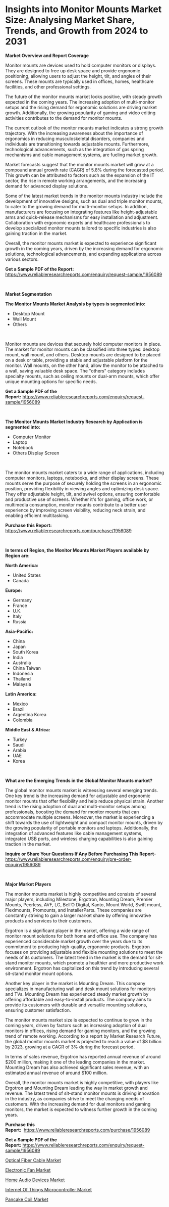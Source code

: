 <p><h1>Insights into Monitor Mounts Market Size: Analysing Market Share, Trends, and Growth from 2024 to 2031</h1></p><p><strong>Market Overview and Report Coverage</strong></p>
<p><p>Monitor mounts are devices used to hold computer monitors or displays. They are designed to free up desk space and provide ergonomic positioning, allowing users to adjust the height, tilt, and angles of their screens. These mounts are typically used in offices, homes, healthcare facilities, and other professional settings.</p><p>The future of the monitor mounts market looks positive, with steady growth expected in the coming years. The increasing adoption of multi-monitor setups and the rising demand for ergonomic solutions are driving market growth. Additionally, the growing popularity of gaming and video editing activities contributes to the demand for monitor mounts. </p><p>The current outlook of the monitor mounts market indicates a strong growth trajectory. With the increasing awareness about the importance of ergonomics in reducing musculoskeletal disorders, companies and individuals are transitioning towards adjustable mounts. Furthermore, technological advancements, such as the integration of gas spring mechanisms and cable management systems, are fueling market growth.</p><p>Market forecasts suggest that the monitor mounts market will grow at a compound annual growth rate (CAGR) of 5.8% during the forecasted period. This growth can be attributed to factors such as the expansion of the IT sector, the rise in remote working arrangements, and the increasing demand for advanced display solutions.</p><p>Some of the latest market trends in the monitor mounts industry include the development of innovative designs, such as dual and triple monitor mounts, to cater to the growing demand for multi-monitor setups. In addition, manufacturers are focusing on integrating features like height-adjustable arms and quick-release mechanisms for easy installation and adjustment. Collaboration with ergonomic experts and healthcare professionals to develop specialized monitor mounts tailored to specific industries is also gaining traction in the market.</p><p>Overall, the monitor mounts market is expected to experience significant growth in the coming years, driven by the increasing demand for ergonomic solutions, technological advancements, and expanding applications across various sectors.</p></p>
<p><strong>Get a Sample PDF of the Report:</strong> <a href="https://www.reliableresearchreports.com/enquiry/request-sample/1956089">https://www.reliableresearchreports.com/enquiry/request-sample/1956089</a></p>
<p>&nbsp;</p>
<p><strong>Market Segmentation</strong></p>
<p><strong>The Monitor Mounts Market Analysis by types is segmented into:</strong></p>
<p><ul><li>Desktop Mount</li><li>Wall Mount</li><li>Others</li></ul></p>
<p>&nbsp;</p>
<p><p>Monitor mounts are devices that securely hold computer monitors in place. The market for monitor mounts can be classified into three types: desktop mount, wall mount, and others. Desktop mounts are designed to be placed on a desk or table, providing a stable and adjustable platform for the monitor. Wall mounts, on the other hand, allow the monitor to be attached to a wall, saving valuable desk space. The "others" category includes specialty mounts, such as ceiling mounts or dual-arm mounts, which offer unique mounting options for specific needs.</p></p>
<p><strong>Get a Sample PDF of the Report:</strong>&nbsp;<a href="https://www.reliableresearchreports.com/enquiry/request-sample/1956089">https://www.reliableresearchreports.com/enquiry/request-sample/1956089</a></p>
<p>&nbsp;</p>
<p><strong>The Monitor Mounts Market Industry Research by Application is segmented into:</strong></p>
<p><ul><li>Computer Monitor</li><li>Laptop</li><li>Notebook</li><li>Others Display Screen</li></ul></p>
<p>&nbsp;</p>
<p><p>The monitor mounts market caters to a wide range of applications, including computer monitors, laptops, notebooks, and other display screens. These mounts serve the purpose of securely holding the screens in an ergonomic position, providing flexibility in viewing angles and optimizing desk space. They offer adjustable height, tilt, and swivel options, ensuring comfortable and productive use of screens. Whether it's for gaming, office work, or multimedia consumption, monitor mounts contribute to a better user experience by improving screen visibility, reducing neck strain, and enabling efficient multitasking.</p></p>
<p><strong>Purchase this Report:</strong>&nbsp; <a href="https://www.reliableresearchreports.com/purchase/1956089">https://www.reliableresearchreports.com/purchase/1956089</a></p>
<p>&nbsp;</p>
<p><strong>In terms of Region, the Monitor Mounts Market Players available by Region are:</strong></p>
<p>
    <p> <strong> North America: </strong>
        <ul>
            <li>United States</li>
            <li>Canada</li>
        </ul>
        </p> 
    <p> <strong> Europe: </strong>
        <ul>
            <li>Germany</li>
            <li>France</li>
            <li>U.K.</li>
            <li>Italy</li>
            <li>Russia</li>
        </ul>
        </p> 
    <p> <strong> Asia-Pacific: </strong>
        <ul>
            <li>China</li>
            <li>Japan</li>
            <li>South Korea</li>
            <li>India</li>
            <li>Australia</li>
            <li>China Taiwan</li>
            <li>Indonesia</li>
            <li>Thailand</li>
            <li>Malaysia</li>
        </ul>
        </p> 
    <p> <strong> Latin America: </strong>
        <ul>
            <li>Mexico</li>
            <li>Brazil</li>
            <li>Argentina Korea</li>
            <li>Colombia</li>
        </ul>
        </p> 
    <p> <strong> Middle East & Africa: </strong>
        <ul>
            <li>Turkey</li>
            <li>Saudi</li>
            <li>Arabia</li>
            <li>UAE</li>
            <li>Korea</li>
        </ul>
    </p>
    </p>
<p>&nbsp;</p>
<p><strong>What are the Emerging Trends in the Global Monitor Mounts market?</strong></p>
<p><p>The global monitor mounts market is witnessing several emerging trends. One key trend is the increasing demand for adjustable and ergonomic monitor mounts that offer flexibility and help reduce physical strain. Another trend is the rising adoption of dual and multi-monitor setups among professionals, boosting the demand for monitor mounts that can accommodate multiple screens. Moreover, the market is experiencing a shift towards the use of lightweight and compact monitor mounts, driven by the growing popularity of portable monitors and laptops. Additionally, the integration of advanced features like cable management systems, integrated USB ports, and wireless charging capabilities is also gaining traction in the market.</p></p>
<p><strong>Inquire or Share Your Questions If Any Before Purchasing This Report</strong>- <a href="https://www.reliableresearchreports.com/enquiry/pre-order-enquiry/1956089">https://www.reliableresearchreports.com/enquiry/pre-order-enquiry/1956089</a></p>
<p>&nbsp;</p>
<p><strong>Major Market Players</strong></p>
<p><p>The monitor mounts market is highly competitive and consists of several major players, including Milestone, Ergotron, Mounting Dream, Premier Mounts, Peerless, AVF, LG, Bell’O Digital, Kanto, Mount World, Swift mount, Fleximounts, Promounts, and InstallerParts. These companies are constantly striving to gain a larger market share by offering innovative products and services to their customers.</p><p>Ergotron is a significant player in the market, offering a wide range of monitor mount solutions for both home and office use. The company has experienced considerable market growth over the years due to its commitment to producing high-quality, ergonomic products. Ergotron focuses on providing adjustable and flexible mounting solutions to meet the needs of its customers. The latest trend in the market is the demand for sit-stand monitor mounts, which promote a healthier and more productive work environment. Ergotron has capitalized on this trend by introducing several sit-stand monitor mount options.</p><p>Another key player in the market is Mounting Dream. This company specializes in manufacturing wall and desk mount solutions for monitors and TVs. Mounting Dream has experienced steady market growth by offering affordable and easy-to-install products. The company aims to provide its customers with durable and versatile mounting solutions, ensuring customer satisfaction.</p><p>The monitor mounts market size is expected to continue to grow in the coming years, driven by factors such as increasing adoption of dual monitors in offices, rising demand for gaming monitors, and the growing trend of remote working. According to a report by Market Research Future, the global monitor mounts market is projected to reach a value of $8 billion by 2023, growing at a CAGR of 3% during the forecast period.</p><p>In terms of sales revenue, Ergotron has reported annual revenue of around $200 million, making it one of the leading companies in the market. Mounting Dream has also achieved significant sales revenue, with an estimated annual revenue of around $100 million.</p><p>Overall, the monitor mounts market is highly competitive, with players like Ergotron and Mounting Dream leading the way in market growth and revenue. The latest trend of sit-stand monitor mounts is driving innovation in the industry, as companies strive to meet the changing needs of customers. With the increasing demand for dual monitors and gaming monitors, the market is expected to witness further growth in the coming years.</p></p>
<p><strong>Purchase this Report:</strong>&nbsp;&nbsp;<a href="https://www.reliableresearchreports.com/purchase/1956089">https://www.reliableresearchreports.com/purchase/1956089</a></p>
<p></p>
<p><strong>Get a Sample PDF of the Report:</strong>&nbsp;<a href="https://www.reliableresearchreports.com/enquiry/request-sample/1956089">https://www.reliableresearchreports.com/enquiry/request-sample/1956089</a></p>
<p><p><a href="https://github.com/AKSHATREPORTPRIME/Market-Research-Report-List-2/blob/main/optical-fiber-cable-market.md">Optical Fiber Cable Market</a></p><p><a href="https://github.com/YashRP12/Market-Research-Report-List-2/blob/main/electronic-fan-market.md">Electronic Fan Market</a></p><p><a href="https://github.com/Chiragrp25/Market-Research-Report-List-2/blob/main/home-audio-devices-market.md">Home Audio Devices Market</a></p><p><a href="https://github.com/santosh758595/Market-Research-Report-List-2/blob/main/internet-of-things-microcontroller-market.md">Internet Of Things Microcontroller Market</a></p><p><a href="https://github.com/Chiragrp26/Market-Research-Report-List-2/blob/main/pancake-coil-market.md">Pancake Coil Market</a></p></p>